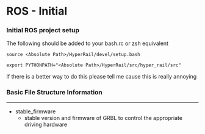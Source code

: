# ROS - Initial

### Initial ROS project setup

The following should be added to your bash.rc or zsh equivalent
```
source <Absolute Path>/HyperRail/devel/setup.bash  

export PYTHONPATH="<Absolute Path>/HyperRail/src/hyper_rail/src"
```

If there is a better way to do this please tell me cause this is really annoying

### Basic File Structure Information
---
- stable_firmware
    - stable version and firmware of GRBL to control the appropriate driving hardware